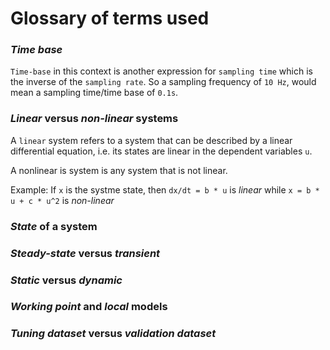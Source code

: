 # Glossary of terms used

### *Time base* 

``Time-base`` in this context is another expression for ``sampling time`` which is the inverse of the ``sampling rate``. 
So a sampling frequency of ``10 Hz``, would mean a sampling time/time base of ``0.1s``.

### *Linear* versus *non-linear* systems

A ``linear`` system refers to a system that can be described by a linear differential equation, i.e. its states are
linear in the dependent variables ``u``. 

A nonlinear is system is any system that is not linear.

Example: If ``x`` is the systme state, then 
``dx/dt = b * u`` is *linear* while ``x = b * u + c * u^2`` is *non-linear* 

### *State* of a system


### *Steady-state* versus *transient*

### *Static* versus *dynamic*

### *Working point* and *local* models

### *Tuning dataset* versus *validation dataset*